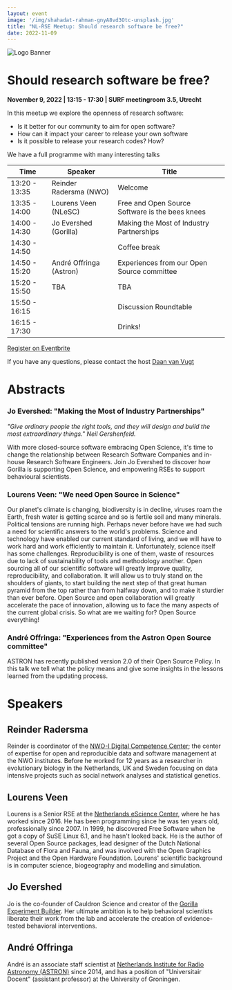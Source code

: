 ```yaml
---
layout: event
image: '/img/shahadat-rahman-gnyA8vd3Otc-unsplash.jpg'
title: "NL-RSE Meetup: Should research software be free?"
date: 2022-11-09
---
```


<!--break-->
![Logo Banner](/img/meetups/logo-banner.jpg)

# Should research software be free?
**November 9, 2022 | 13:15 - 17:30 | SURF meetingroom 3.5, Utrecht**

In this meetup we explore the openness of research software:

- Is it better for our community to aim for open software?
- How can it impact your career to release your own software
- Is it possible to release your research codes? How?

We have a full programme with many interesting talks

| Time | Speaker | Title |
|------|-------|---------|
| 13:20 - 13:35 | Reinder Radersma (NWO) | Welcome
| 13:35 - 14:00 | Lourens Veen (NLeSC) | Free and Open Source Software is the bees knees
| 14:00 - 14:30 | Jo Evershed (Gorilla) | Making the Most of Industry Partnerships
| 14:30 - 14:50 |             | Coffee break
| 14:50 - 15:20 | André Offringa (Astron) | Experiences from our Open Source committee
| 15:20 - 15:50 | TBA         | TBA
| 15:50 - 16:15 |             | Discussion Roundtable
| 16:15 - 17:30 |             | Drinks!

<a href="https://www.eventbrite.co.uk/e/nl-rse-meetup-should-research-software-be-free-tickets-430868077017" target="_blank">
<div class="btn btn-primary ">
Register on Eventbrite
</div>
</a>

If you have any questions, please contact the host [Daan van Vugt](mailto:dvanvugt@ignitioncomputing.com)


# Abstracts

### Jo Evershed: "Making the Most of Industry Partnerships"
*"Give ordinary people the right tools, and they will design and build the most extraordinary things." Neil Gershenfeld.*

With more closed-source software embracing Open Science, it's time to change the relationship between Research Software Companies and in-house Research Software Engineers. Join Jo Evershed to discover how Gorilla is supporting Open Science, and empowering RSEs to support behavioural scientists.

### Lourens Veen: "We need Open Source in Science"
Our planet's climate is changing, biodiversity is in decline, viruses roam the Earth, fresh water is getting scarce and so is fertile soil and many minerals. Political tensions are running high. Perhaps never before have we had such a need for scientific answers to the world's problems. Science and technology have enabled our current standard of living, and we will have to work hard and work efficiently to maintain it. Unfortunately, science itself has some challenges. Reproducibility is one of them, waste of resources due to lack of sustainability of tools and methodology another. Open sourcing all of our scientific software will greatly improve quality, reproducibility, and collaboration. It will allow us to truly stand on the shoulders of giants, to start building the next step of that great human pyramid from the top rather than from halfway down, and to make it sturdier than ever before. Open Source and open collaboration will greatly accelerate the pace of innovation, allowing us to face the many aspects of the current global crisis. So what are we waiting for? Open Source everything!

### André Offringa: "Experiences from the Astron Open Source committee"
ASTRON has recently published version 2.0 of their Open Source Policy. In this talk we tell what the policy means and give some insights in the lessons learned from the updating process.

# Speakers

## Reinder Radersma
Reinder is coordinator of the [NWO-I Digital Competence Center](https://www.nwo-i.nl/en/nwo-i-projects/nwo-i-digital-competence-center/); the center of expertise for open and reproducible data and software management at the NWO institutes. Before he worked for 12 years as a researcher in evolutionary biology in the Netherlands, UK and Sweden focusing on data intensive projects such as social network analyses and statistical genetics.

## Lourens Veen
Lourens is a Senior RSE at the [Netherlands eScience Center](https://www.esciencecenter.nl/), where he has worked since 2016. He has been programming since he was ten years old, professionally since 2007. In 1999, he discovered Free Software when he got a copy of SuSE Linux 6.1, and he hasn't looked back. He is the author of several Open Source packages, lead designer of the Dutch National Database of Flora and Fauna, and was involved with the Open Graphics Project and the Open Hardware Foundation. Lourens' scientific background is in computer science, biogeography and modelling and simulation.

## Jo Evershed
Jo is the co-founder of Cauldron Science and creator of the [Gorilla Experiment Builder](https://gorilla.sc). Her ultimate ambition is to help behavioral scientists liberate their work from the lab and accelerate the creation of evidence-tested behavioral interventions.

## André Offringa
André is an associate staff scientist at [Netherlands Institute for Radio Astronomy (ASTRON)](http://www.astron.nl/) since 2014, and has a position of "Universitair Docent" (assistant professor) at the University of Groningen.
